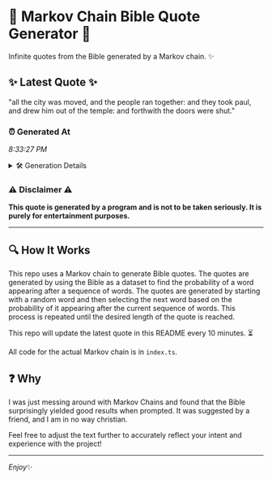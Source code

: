 # 📖 Markov Chain Bible Quote Generator 📖

Infinite quotes from the Bible generated by a Markov chain. ✨

## ✨ Latest Quote ✨
"all the city was moved, and the people ran together: and they took paul, and drew him out of the temple: and forthwith the doors were shut."

### ⏰ Generated At
*8:33:27 PM*

<details>
    <summary>🛠️ Generation Details</summary>
    <p>
        <strong>🌱 Seed:</strong> all<br>
        <strong>🔄 Iterations:</strong> 26<br>
        <strong>📜 Context History:</strong><br>[ all ]: the<br>[ all, the ]: city<br>[ all, the, city ]: was<br>[ all, the, city, was ]: moved,<br>[ all, the, city, was, moved, ]: and<br>[ all, the, city, was, moved,, and ]: the<br>[ the, city, was, moved,, and, the ]: people<br>[ city, was, moved,, and, the, people ]: ran<br>[ was, moved,, and, the, people, ran ]: together:<br>[ moved,, and, the, people, ran, together: ]: and<br>[ and, the, people, ran, together:, and ]: they<br>[ the, people, ran, together:, and, they ]: took<br>[ people, ran, together:, and, they, took ]: paul,<br>[ ran, together:, and, they, took, paul, ]: and<br>[ together:, and, they, took, paul,, and ]: drew<br>[ and, they, took, paul,, and, drew ]: him<br>[ they, took, paul,, and, drew, him ]: out<br>[ took, paul,, and, drew, him, out ]: of<br>[ paul,, and, drew, him, out, of ]: the<br>[ and, drew, him, out, of, the ]: temple:<br>[ drew, him, out, of, the, temple: ]: and<br>[ him, out, of, the, temple:, and ]: forthwith<br>[ out, of, the, temple:, and, forthwith ]: the<br>[ of, the, temple:, and, forthwith, the ]: doors<br>[ the, temple:, and, forthwith, the, doors ]: were<br>[ temple:, and, forthwith, the, doors, were ]: shut.<br>
    </p>
</details>

### ⚠️ Disclaimer ⚠️
**This quote is generated by a program and is not to be taken seriously. It is purely for entertainment purposes.**

---

## 🔍 How It Works

This repo uses a Markov chain to generate Bible quotes. The quotes are generated by using the Bible as a dataset to find the probability of a word appearing after a sequence of words. The quotes are generated by starting with a random word and then selecting the next word based on the probability of it appearing after the current sequence of words. This process is repeated until the desired length of the quote is reached.

This repo will update the latest quote in this README every 10 minutes. ⏳

All code for the actual Markov chain is in `index.ts`.

## ❓ Why

I was just messing around with Markov Chains and found that the Bible surprisingly yielded good results when prompted. 
It was suggested by a friend, and I am in no way christian.

Feel free to adjust the text further to accurately reflect your intent and experience with the project!

---

*Enjoy*✨
